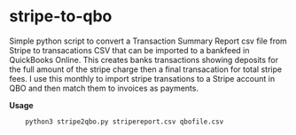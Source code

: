# stripe-to-qbo

Simple python script to convert a Transaction Summary Report csv file from Stripe to transacations CSV that can be imported to a bankfeed in QuickBooks Online.  This creates banks transactions showing deposits for the full amount of the stripe charge then a final transacation for total stripe fees. I use this monthly to import stripe transations to a Stripe account in QBO and then match them to invoices as payments.

**Usage**

        python3 stripe2qbo.py stripereport.csv qbofile.csv
